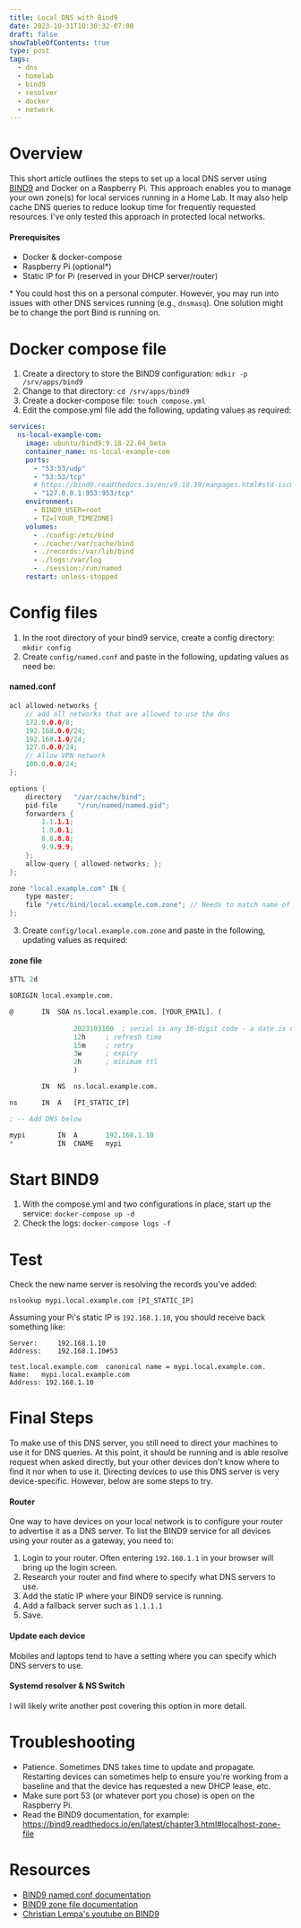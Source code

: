 ```yaml
---
title: Local DNS with Bind9
date: 2023-10-31T10:30:32-07:00
draft: false
showTableOfContents: true
type: post
tags:
  - dns
  - homelab
  - bind9
  - resolver
  - docker
  - network
---
```

# Overview
This short article outlines the steps to set up a local DNS server using [BIND9](https://bind9.net/) and Docker on a Raspberry Pi. This approach enables you to manage your own zone(s) for local services running in a Home Lab. It may also help cache DNS queries to reduce lookup time for frequently requested resources. I've only tested this approach in protected local networks. 
#### Prerequisites 
- Docker & docker-compose
- Raspberry Pi (optional\*)
- Static IP for Pi (reserved in your DHCP server/router)

\* You could host this on a personal computer. However, you may run into issues with other DNS services running (e.g., `dnsmasq`). One solution might be to change the port Bind is running on. 
# Docker compose file
1. Create a directory to store the BIND9 configuration: `mdkir -p /srv/apps/bind9`
2. Change to that directory: `cd /srv/apps/bind9`
3. Create a docker-compose file:  `touch compose.yml`
4. Edit the compose.yml file add the following, updating values as required:

```yaml
services:
  ns-local-example-com:
    image: ubuntu/bind9:9.18-22.04_beta
    container_name: ns-local-example-com
    ports:
      - "53:53/udp"
      - "53:53/tcp"
      # https://bind9.readthedocs.io/en/v9.18.19/manpages.html#std-iscman-rndc
      - "127.0.0.1:953:953/tcp"
    environment:
      - BIND9_USER=root
      - TZ=[YOUR_TIMEZONE]
    volumes:
      - ./config:/etc/bind
      - ./cache:/var/cache/bind
      - ./records:/var/lib/bind
      - ./logs:/var/log
      - ./session:/run/named
    restart: unless-stopped
```
# Config files
1. In the root directory of your bind9 service, create a config directory: `mkdir config`
2. Create `config/named.conf` and paste in the following, updating values as need be: 
#### named.conf
```c
acl allowed-networks {
    // add all networks that are allowed to use the dns
    172.0.0.0/8;
    192.168.0.0/24;
    192.168.1.0/24;
    127.0.0.0/24;
    // Allow VPN network
    100.0.0.0/24;
};

options {
    directory	"/var/cache/bind";
    pid-file     "/run/named/named.pid";
    forwarders {
        1.1.1.1;
        1.0.0.1;
        8.8.8.8;
        9.9.9.9;
    };
    allow-query { allowed-networks; };
};

zone "local.example.com" IN {
    type master;
    file "/etc/bind/local.example.com.zone"; // Needs to match name of zone file
};
```

3. Create `config/local.example.com.zone` and paste in the following, updating values as required: 
#### zone file
```lisp
$TTL 2d

$ORIGIN local.example.com.

@		IN	SOA	ns.local.example.com. [YOUR_EMAIL]. (
	
				2023103100 	; serial is any 10-digit code - a date is useful
				12h		; refresh time
				15m		; retry
				3w		; expiry
				2h		; minimum ttl
				)

		IN	NS	ns.local.example.com.

ns		IN	A 	[PI_STATIC_IP]

; -- Add DNS below

mypi		IN	A	    192.168.1.10
*		    IN	CNAME	mypi

```

# Start BIND9
1. With the compose.yml and two configurations in place, start up the service: `docker-compose up -d`
2. Check the logs: `docker-compose logs -f`
# Test
Check the new name server is resolving the records you've added:

`nslookup mypi.local.example.com [PI_STATIC_IP]`

Assuming your Pi's static IP is `192.168.1.10`, you should receive back something like:

```
Server:		192.168.1.10
Address:	192.168.1.10#53

test.local.example.com	canonical name = mypi.local.example.com.
Name:	mypi.local.example.com
Address: 192.168.1.10
```

# Final Steps
To make use of this DNS server, you still need to direct your machines to use it for DNS queries. At this point, it should be running and is able resolve request when asked directly, but your other devices don't know where to find it nor when to use it. Directing devices to use this DNS server is very device-specific. However, below are some steps to try.
#### Router
One way to have devices on your local network is to configure your router to advertise it as a DNS server. To list the BIND9 service for all devices using your router as a gateway, you need to:
1. Login to your router. Often entering `192.168.1.1` in your browser will bring up the login screen.
2. Research your router and find where to specify what DNS servers to use.
3. Add the static IP where your BIND9 service is running.
4. Add a fallback server such as `1.1.1.1`
5. Save.

#### Update each device
Mobiles and laptops tend to have a setting where you can specify which DNS servers to use. 
#### Systemd resolver & NS Switch
I will likely write another post covering this option in more detail.

# Troubleshooting
- Patience. Sometimes DNS takes time to update and propagate. Restarting devices can sometimes help to ensure you're working from a baseline and that the device has requested a new DHCP lease, etc.
- Make sure port 53 (or whatever port you chose) is open on the Raspberry Pi. 
- Read the BIND9 documentation, for example: https://bind9.readthedocs.io/en/latest/chapter3.html#localhost-zone-file

# Resources
- [BIND9 named.conf documentation](https://bind9.readthedocs.io/en/latest/reference.html#named-conf)
- [BIND9 zone file documentation](https://bind9.readthedocs.io/en/latest/chapter3.html)
- [Christian Lempa's youtube on BIND9](https://youtu.be/syzwLwE3Xq4?si=3psNWIJOCqKHozIP)